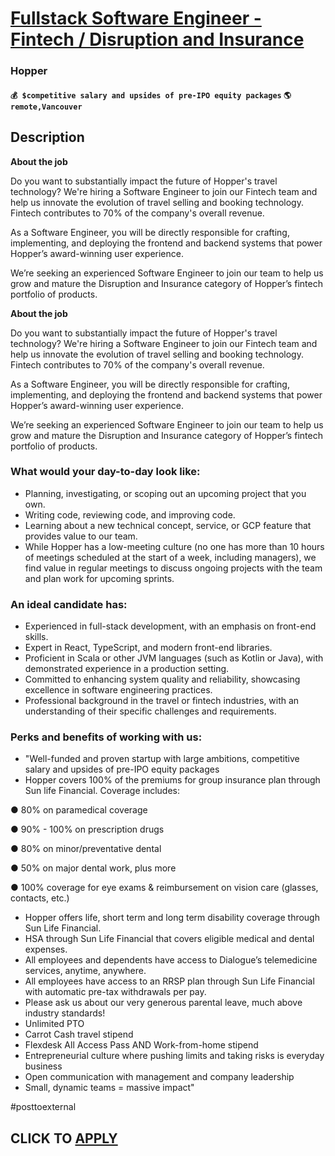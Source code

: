 # [Fullstack Software Engineer - Fintech / Disruption and Insurance](https://www.remotewlb.com/apply/fullstack-software-engineer-fintech-disruption-and-insurance)  
### Hopper  
#### `💰 $competitive salary and upsides of pre-IPO equity packages` `🌎 remote,Vancouver`  

## Description

 **About the job**

  

Do you want to substantially impact the future of Hopper's travel technology? We're hiring a Software Engineer to join our Fintech team and help us innovate the evolution of travel selling and booking technology. Fintech contributes to 70% of the company's overall revenue.

  

As a Software Engineer, you will be directly responsible for crafting, implementing, and deploying the frontend and backend systems that power Hopper’s award-winning user experience.

  

We’re seeking an experienced Software Engineer to join our team to help us grow and mature the Disruption and Insurance category of Hopper’s fintech portfolio of products.

  

 **About the job**

  

Do you want to substantially impact the future of Hopper's travel technology? We're hiring a Software Engineer to join our Fintech team and help us innovate the evolution of travel selling and booking technology. Fintech contributes to 70% of the company's overall revenue.

  

As a Software Engineer, you will be directly responsible for crafting, implementing, and deploying the frontend and backend systems that power Hopper’s award-winning user experience.

  

We’re seeking an experienced Software Engineer to join our team to help us grow and mature the Disruption and Insurance category of Hopper’s fintech portfolio of products.

  

### What would your day-to-day look like:

* Planning, investigating, or scoping out an upcoming project that you own.
* Writing code, reviewing code, and improving code.
* Learning about a new technical concept, service, or GCP feature that provides value to our team.
* While Hopper has a low-meeting culture (no one has more than 10 hours of meetings scheduled at the start of a week, including managers), we find value in regular meetings to discuss ongoing projects with the team and plan work for upcoming sprints.

  

  

### An ideal candidate has:

* Experienced in full-stack development, with an emphasis on front-end skills.
* Expert in React, TypeScript, and modern front-end libraries.
* Proficient in Scala or other JVM languages (such as Kotlin or Java), with demonstrated experience in a production setting.
* Committed to enhancing system quality and reliability, showcasing excellence in software engineering practices.
* Professional background in the travel or fintech industries, with an understanding of their specific challenges and requirements.

  

  

### Perks and benefits of working with us:

* "Well-funded and proven startup with large ambitions, competitive salary and upsides of pre-IPO equity packages
* Hopper covers 100% of the premiums for group insurance plan through Sun life Financial. Coverage includes:

● 80% on paramedical coverage

● 90% - 100% on prescription drugs

● 80% on minor/preventative dental

● 50% on major dental work, plus more

● 100% coverage for eye exams & reimbursement on vision care (glasses, contacts, etc.)

* Hopper offers life, short term and long term disability coverage through Sun Life Financial.
* HSA through Sun Life Financial that covers eligible medical and dental expenses.
* All employees and dependents have access to Dialogue’s telemedicine services, anytime, anywhere.
* All employees have access to an RRSP plan through Sun Life Financial with automatic pre-tax withdrawals per pay.
* Please ask us about our very generous parental leave, much above industry standards!
* Unlimited PTO
* Carrot Cash travel stipend
* Flexdesk All Access Pass AND Work-from-home stipend
* Entrepreneurial culture where pushing limits and taking risks is everyday business
* Open communication with management and company leadership
* Small, dynamic teams = massive impact"

  

#posttoexternal

  
## CLICK TO [APPLY](https://www.remotewlb.com/apply/fullstack-software-engineer-fintech-disruption-and-insurance)

